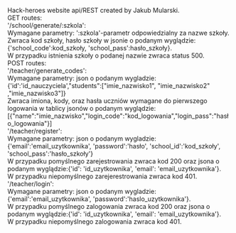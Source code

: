 Hack-heroes website api/REST created by Jakub Mularski.  
GET routes:  
'/school/generate/:szkola':   
Wymagane parametry: ':szkola'-parametr odpowiedzialny za nazwe szkoły.  
Zwraca kod szkoły, hasło szkoły w jsonie o podanym wyglądzie: {'school_code':kod_szkoły, 'school_pass':hasło_szkoły}.   
W przypadku istnienia szkoły o podanej nazwie zwraca status 500.  
POST routes:  
'/teacher/generate_codes':  
Wymagane parametry: json o podanym wygladzie: {'id':'id_nauczyciela',"students":["imie_nazwisko1", "imie_nazwisko2" ,"imie_nazwisko3"]}  
Zwraca imiona, kody, oraz hasła uczniów wymagane do pierwszego logowania w tablicy jsonów o podanym wyglądzie: [{"name":"imie_nazwisko","login_code":"kod_logowania","login_pass":"hasło_logowania"}]  
'/teacher/register':  
Wymagane parametry: json o podanym wygladzie: {'email':'email_uzytkownika', 'password':'hasło', 'school_id':'kod_szkoły', 'school_pass':'hasło_szkoły'}  
W przypadku pomyślnego zarejestrowania zwraca kod 200 oraz jsona o podanym wyglądzie:{'id': 'id_uzytkownika', 'email': 'email_uzytkownika'}.  
W przypadku niepomyślnego zarejerestrowania zwraca kod 401.  
'/teacher/login':  
Wymagane parametry: json o podanym wygladzie: {'email':'email_uzytkownika', 'password':'haslo_uzytkownika'}.  
W przypadku pomyślnego zalogowania zwraca kod 200 oraz jsona o podanym wyglądzie:{'id': 'id_uzytkownika', 'email': 'email_uzytkownika'}.  
W przypadku niepomyślnego zalogowania zwraca kod 401.  
